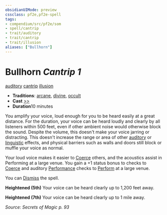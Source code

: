 ```yaml
---
obsidianUIMode: preview
cssclass: pf2e,pf2e-spell
tags:
- compendium/src/pf2e/som
- spell/cantrip
- trait/auditory
- trait/cantrip
- trait/illusion
aliases: ["Bullhorn"]
---
```

# Bullhorn *Cantrip 1*   
[auditory](/rules/traits/auditory.md)  [cantrip](/rules/traits/cantrip.md)  [illusion](/rules/traits/illusion.md)  

- **Traditions**: [arcane](/rules/traits/arcane.md), [divine](/rules/traits/divine.md), [occult](/rules/traits/occult.md)
- **Cast** [>>](/rules/core-rulebook/chapter-9-playing-the-game.md#Actions "Two-Action") 
- **Duration**10 minutes

You amplify your voice, loud enough for you to be heard easily at a great distance. For the duration, your voice can be heard loudly and clearly by all listeners within 500 feet, even if other ambient noise would otherwise block the sound. Despite the volume, this doesn't make your voice jarring or distracting. This doesn't increase the range or area of other [auditory](/rules/traits/auditory.md) or [linguistic](/rules/traits/linguistic.md) effects, and physical barriers such as walls and doors still block or muffle your voice as normal.

Your loud voice makes it easier to [Coerce](/rules/actions/coerce.md) others, and the acoustics assist in Performing at a large venue. You gain a +1 status bonus to checks to [Coerce](/rules/actions/coerce.md) and auditory [Performance](/compendium/skills.md#Performance) checks to [Perform](/rules/actions/perform.md) at a large venue.

You can [Dismiss](/rules/actions/dismiss.md) the spell.

**Heightened (5th)** Your voice can be heard clearly up to 1,200 feet away.

**Heightened (7th)** Your voice can be heard clearly up to 1 mile away.

*Source: Secrets of Magic p. 93*